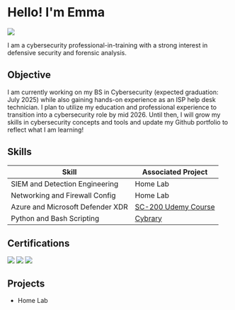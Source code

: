 
# Hello! I'm Emma
<a href="https://www.linkedin.com/in/emma-samletzka-53bb62152"><img src="https://img.shields.io/badge/-LinkedIn-0072b1?&style=for-the-badge&logo=linkedin&logoColor=white" /></a>

I am a cybersecurity professional-in-training with a strong interest in defensive security and forensic analysis.

## Objective

I am currently working on my BS in Cybersecurity (expected graduation: July 2025) while also gaining hands-on experience as an ISP help desk technician. I plan to utilize my education and professional experience to transition into a cybersecurity role by mid 2026. Until then, I will grow my skills in cybersecurity concepts and tools and update my Github portfolio to reflect what I am learning!

## Skills

| Skill                                         | Associated Project         |
|-----------------------------------------------|----------------------------|
| SIEM and Detection Engineering                | <a>Home Lab</a>            |
| Networking and Firewall Config                | <a>Home Lab</a>
| Azure and Microsoft Defender XDR              | <a href="https://udemy-certificate.s3.amazonaws.com/image/UC-82669571-4582-4ad3-ae8a-fe8c7b627800.jpg?v=1744310350000">SC-200 Udemy Course</a>|
| Python and Bash Scripting                     | <a href="https://app.cybrary.it/profile/EMama2?tab=cert-completion&cert=CC-1e881d3b-09ed-4308-9f94-142c13d39dda">Cybrary</a>|

## Certifications

<div>
<img src="https://img.shields.io/badge/-Certified%20in%20Cybersecurity-0033A0?style=for-the-badge&logo=ISC2&logoColor=white" />
<img src="https://img.shields.io/badge/-Splunk%20Core%20Certified%20Power%20User-000000?style=for-the-badge&logo=Splunk&logoColor=white" />
<img src="https://img.shields.io/badge/In%20Progress-Security%2B-FF0000?style=for-the-badge&logo=CompTIA&logoColor=white" />
</div>

## Projects
- Home Lab

